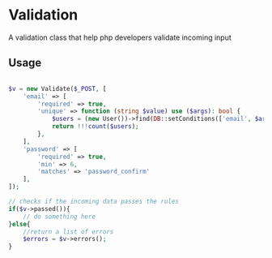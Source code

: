 # Validation
A validation class that help php developers validate incoming input

## Usage

```php

$v = new Validate($_POST, [
    'email' => [
        'required' => true,
        'unique' => function (string $value) use ($args): bool {
            $users = (new User())->find(DB::setConditions(['email', $args['email']]));
            return !!!count($users);
        },
    ],
    'password' => [
        'required' => true,
        'min' => 6,
        'matches' => 'password_confirm'
    ],
]);

// checks if the incoming data passes the rules
if($v->passed()){
    // do something here
}else{
    //return a list of errors
    $errors = $v->errors();
}

```


